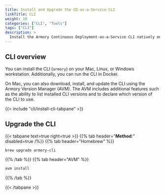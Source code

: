 ```yaml
---
title: Install and Upgrade the CD-as-a-Service CLI
linkTitle: CLI
weight: 10
categories: ["CLI", "Tools"]
tags: ["CLI"]
description: >
  Install the Armory Continuous Deployment-as-a-Service CLI natively on Mac, Linux, or Windows. Learn how to run the CLI in Docker. 
---
```


## CLI overview

You can install the CLI (`armory`) on your Mac, Linux, or Windows workstation. Additionally, you can run the CLI in Docker. 

On Mac, you can also download, install, and update the CLI using the Armory Version Manager (AVM). The AVM includes additional features such as the ability to list installed CLI versions and to declare which version of the CLI to use.

{{< include "cli/install-cli-tabpane" >}}

## Upgrade the CLI

{{< tabpane text=true right=true >}}
{{% tab header="**Method**:" disabled=true /%}}
{{% tab header="Homebrew" %}}
```bash
brew upgrade armory-cli
```
{{% /tab %}}
{{% tab header="AVM" %}}
```bash
avm install
```
{{% /tab %}}

{{< /tabpane >}}
